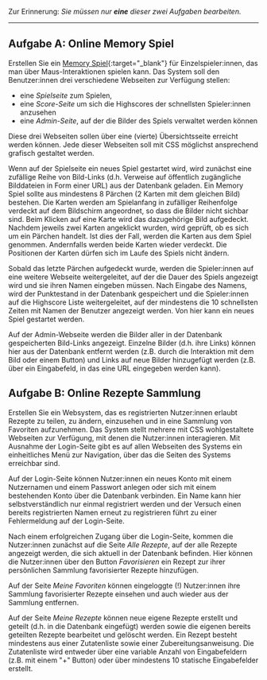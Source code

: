 <!-- # Aufgaben zur Wahl -->

Zur Erinnerung: _Sie müssen nur **eine** dieser zwei Aufgaben bearbeiten._

---

## Aufgabe A: Online Memory Spiel

Erstellen Sie ein [Memory Spiel](https://de.wikipedia.org/wiki/Memory_(Spiel)){:target="_blank"} für Einzelspieler:innen, das man über Maus-Interaktionen spielen kann. Das System soll den Benutzer:innen drei verschiedene Webseiten zur Verfügung stellen:
- eine *Spielseite* zum Spielen,
- eine *Score-Seite* um sich die Highscores der schnellsten Spieler:innen anzusehen
- eine *Admin-Seite*, auf der die Bilder des Spiels verwaltet werden können

Diese drei Webseiten sollen über eine (vierte) Übersichtsseite erreicht werden können. Jede dieser Webseiten soll mit CSS möglichst ansprechend grafisch gestaltet werden.

Wenn auf der Spielseite ein neues Spiel gestartet wird, wird zunächst eine zufällige Reihe von Bild-Links (d.h. Verweise auf öffentlich zugängliche Bilddateien in Form einer URL) aus der Datenbank geladen. Ein Memory Spiel sollte aus mindestens 8 Pärchen (2 Karten mit dem gleichen Bild) bestehen. Die Karten werden am Spielanfang in zufälliger Reihenfolge verdeckt auf dem Bildschirm angeordnet, so dass die Bilder nicht sichbar sind. Beim Klicken auf eine Karte wird das dazugehörige Bild aufgedeckt. Nachdem jeweils zwei Karten angeklickt wurden, wird geprüft, ob es sich um ein Pärchen handelt. Ist dies der Fall, werden die Karten aus dem Spiel genommen. Andernfalls werden beide Karten wieder verdeckt. Die Positionen der Karten dürfen sich im Laufe des Spiels nicht ändern.

Sobald das letzte Pärchen aufgedeckt wurde, werden die Spieler:innen auf eine weitere Webseite weitergeleitet, auf der die Dauer des Spiels angezeigt wird und sie ihren Namen eingeben müssen. Nach Eingabe des Namens, wird der Punktestand in der Datenbank gespeichert und die Spieler:innen auf die Highscore Liste weitergeleitet, auf der mindestens die 10 schnellsten Zeiten mit Namen der Benutzer angezeigt werden. Von hier kann ein neues Spiel gestartet werden.

Auf der Admin-Webseite werden die Bilder aller in der Datenbank gespeicherten Bild-Links angezeigt. Einzelne Bilder (d.h. ihre Links) können hier aus der Datenbank entfernt werden (z.B. durch die Interaktion mit dem Bild oder einem Button) und Links auf neue Bilder hinzugefügt werden (z.B. über ein Eingabefeld, in das eine URL eingegeben werden kann).

## Aufgabe B: Online Rezepte Sammlung

Erstellen Sie ein Websystem, das es registrierten Nutzer:innen erlaubt Rezepte zu teilen, zu ändern, einzusehen und in eine Sammlung von Favoriten aufzunehmen. Das System stellt mehrere mit CSS wohlgestaltete Webseiten zur Verfügung, mit denen die Nutzer:innen interagieren. Mit Ausnahme der Login-Seite gibt es auf allen Webseiten des Systems ein einheitliches Menü zur Navigation, über das die Seiten des Systems erreichbar sind.

Auf der Login-Seite können Nutzer:innen ein neues Konto mit einem Nutzernamen und einem Passwort anlegen oder sich mit einem bestehenden Konto über die Datenbank verbinden. Ein Name kann hier selbstverständlich nur einmal registriert werden und der Versuch einen bereits registrierten Namen erneut zu registrieren führt zu einer Fehlermeldung auf der Login-Seite.

Nach einem erfolgreichen Zugang über die Login-Seite, kommen die Nutzer:innen zunächst auf die Seite *Alle Rezepte*, auf der alle Rezepte angezeigt werden, die sich aktuell in der Datenbank befinden. Hier können die Nutzer:innen über den Button *Favorisieren* ein Rezept zur ihrer persönlichen Sammlung favorisierter Rezepte hinzufügen.

Auf der Seite *Meine Favoriten* können eingeloggte (!) Nutzer:innen ihre Sammlung favorisierter Rezepte einsehen und auch wieder aus der Sammlung entfernen.

Auf der Seite *Meine Rezepte* können neue eigene Rezepte erstellt und geteilt (d.h. in die Datenbank eingefügt) werden sowie die eigenen bereits geteilten Rezepte bearbeitet und gelöscht werden. Ein Rezept besteht mindestens aus einer Zutatenliste sowie einer Zubereitungsanweisung. Die Zutatenliste wird entweder über eine variable Anzahl von Eingabefeldern (z.B. mit einem "+" Button) oder über mindestens 10 statische Eingabefelder erstellt.
